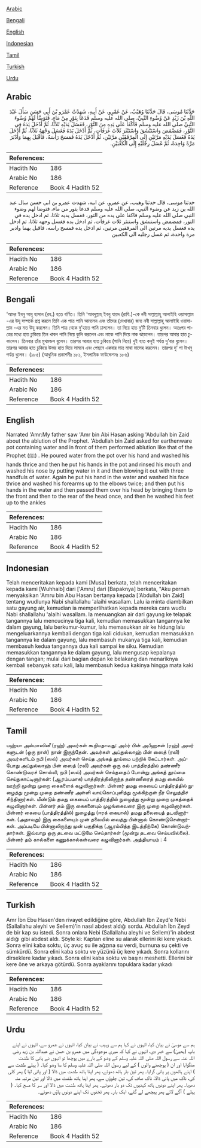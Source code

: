 [Arabic](#arabic)

[Bengali](#bengali)

[English](#english)

[Indonesian](#indonesian)

[Tamil](#tamil)

[Turkish](#turkish)

[Urdu](#urdu)

## Arabic


<div dir="rtl" lang="ar" style={{fontSize:'larger',backgroundColor:'#f8f9fa',padding:20}}>
حَدَّثَنَا مُوسَى، قَالَ حَدَّثَنَا وُهَيْبٌ، عَنْ عَمْرٍو، عَنْ أَبِيهِ، شَهِدْتُ عَمْرَو بْنَ أَبِي حَسَنٍ سَأَلَ عَبْدَ اللَّهِ بْنَ زَيْدٍ عَنْ وُضُوءِ النَّبِيِّ، صلى الله عليه وسلم فَدَعَا بِتَوْرٍ مِنْ مَاءٍ، فَتَوَضَّأَ لَهُمْ وُضُوءَ النَّبِيِّ صلى الله عليه وسلم فَأَكْفَأَ عَلَى يَدِهِ مِنَ التَّوْرِ، فَغَسَلَ يَدَيْهِ ثَلاَثًا، ثُمَّ أَدْخَلَ يَدَهُ فِي التَّوْرِ، فَمَضْمَضَ وَاسْتَنْشَقَ وَاسْتَنْثَرَ ثَلاَثَ غَرَفَاتٍ، ثُمَّ أَدْخَلَ يَدَهُ فَغَسَلَ وَجْهَهُ ثَلاَثًا، ثُمَّ أَدْخَلَ يَدَهُ فَغَسَلَ يَدَيْهِ مَرَّتَيْنِ إِلَى الْمِرْفَقَيْنِ مَرَّتَيْنِ، ثُمَّ أَدْخَلَ يَدَهُ فَمَسَحَ رَأْسَهُ، فَأَقْبَلَ بِهِمَا وَأَدْبَرَ مَرَّةً وَاحِدَةً، ثُمَّ غَسَلَ رِجْلَيْهِ إِلَى الْكَعْبَيْنِ‏.‏
</div>
<div style={{backgroundColor:'#f8f9fa',padding:20, marginBottom: 10}}><table> <thead> <tr> <th>References:</th> <th></th> </tr> </thead> <tbody><tr><td>Hadith No</td><td>186</td></tr><tr><td>Arabic No</td><td>186</td></tr><tr><td>Reference</td><td>Book 4 Hadith 52</td></tr></tbody></table></div>


<div dir="rtl" lang="ar" style={{fontSize:'larger',backgroundColor:'#f8f9fa',padding:20}}>
حدثنا موسى، قال حدثنا وهيب، عن عمرو، عن ابيه، شهدت عمرو بن ابي حسن سال عبد الله بن زيد عن وضوء النبي، صلى الله عليه وسلم فدعا بتور من ماء، فتوضا لهم وضوء النبي صلى الله عليه وسلم فاكفا على يده من التور، فغسل يديه ثلاثا، ثم ادخل يده في التور، فمضمض واستنشق واستنثر ثلاث غرفات، ثم ادخل يده فغسل وجهه ثلاثا، ثم ادخل يده فغسل يديه مرتين الى المرفقين مرتين، ثم ادخل يده فمسح راسه، فاقبل بهما وادبر مرة واحدة، ثم غسل رجليه الى الكعبين
</div>
<div style={{backgroundColor:'#f8f9fa',padding:20, marginBottom: 10}}><table> <thead> <tr> <th>References:</th> <th></th> </tr> </thead> <tbody><tr><td>Hadith No</td><td>186</td></tr><tr><td>Arabic No</td><td>186</td></tr><tr><td>Reference</td><td>Book 4 Hadith 52</td></tr></tbody></table></div>

## Bengali


<div dir="ltr" lang="bn" style={{fontSize:'larger',backgroundColor:'#f8f9fa',padding:20}}>
‘আমর ইবনু আবূ হাসান (রহ.) হতে বর্ণিত। তিনি ‘আবদুল্লাহ্ ইবনু যায়দ (রাযি.)-কে নবী সাল্লাল্লাহু আলাইহি ওয়াসাল্লাম -এর উযূ সম্পর্কে প্রশ্ন করলে তিনি এক পাত্র পানি আনলেন এবং তাঁদের (দেখাবার) জন্য নবী সাল্লাল্লাহু আলাইহি ওয়াসাল্লাম -এর মত উযূ করলেন। তিনি পাত্র থেকে দু’হাতে পানি ঢাললেন। তা দিয়ে হাত দু’টি তিনবার ধুলেন। অতঃপর পাত্রের মধ্যে হাত ঢুকিয়ে তিন খাবল পানি নিয়ে কুলি করলেন এবং নাকে পানি দিয়ে নাক ঝাড়লেন। তারপর আবার হাত ঢুকালেন। তিনবার তাঁর মুখমন্ডল ধুলেন। তারপর আবার হাত ঢুকিয়ে (পানি নিয়ে) দুই হাত কনুই পর্যন্ত দু’বার ধুলেন। তারপর আবার হাত ঢুকিয়ে উভয় হাত দিয়ে সামনে এবং পেছনে একবার মাত্র মাথা মাসেহ করলেন। তারপর দু’ পা টাখনু পর্যন্ত ধুলেন। (১৮৫) (আধুনিক প্রকাশনীঃ ১৮১, ইসলামিক ফাউন্ডেশনঃ ১৮৬)
</div>
<div style={{backgroundColor:'#f8f9fa',padding:20, marginBottom: 10}}><table> <thead> <tr> <th>References:</th> <th></th> </tr> </thead> <tbody><tr><td>Hadith No</td><td>186</td></tr><tr><td>Arabic No</td><td>186</td></tr><tr><td>Reference</td><td>Book 4 Hadith 52</td></tr></tbody></table></div>

## English


<div dir="ltr" lang="en" style={{fontSize:'larger',backgroundColor:'#f8f9fa',padding:20}}>
Narrated 'Amr:My father saw 'Amr bin Abi Hasan asking 'Abdullah bin Zaid about the ablution of the Prophet. 'Abdullah bin Zaid asked for earthenware pot containing water and in front of them performed ablution like that of the Prophet (ﷺ) . He poured water from the pot over his hand and washed his hands thrice and then he put his hands in the pot and rinsed his mouth and washed his nose by putting water in it and then blowing it out with three handfuls of water. Again he put his hand in the water and washed his face thrice and washed his forearms up to the elbows twice; and then put his hands in the water and then passed them over his head by bringing them to the front and then to the rear of the head once, and then he washed his feet up to the ankles
</div>
<div style={{backgroundColor:'#f8f9fa',padding:20, marginBottom: 10}}><table> <thead> <tr> <th>References:</th> <th></th> </tr> </thead> <tbody><tr><td>Hadith No</td><td>186</td></tr><tr><td>Arabic No</td><td>186</td></tr><tr><td>Reference</td><td>Book 4 Hadith 52</td></tr></tbody></table></div>

## Indonesian


<div dir="ltr" lang="id" style={{fontSize:'larger',backgroundColor:'#f8f9fa',padding:20}}>
Telah menceritakan kepada kami [Musa] berkata, telah menceritakan kepada kami [Wuhhaib] dari ['Amru] dari [Bapaknya] berkata, "Aku pernah menyaksikan 'Amru bin Abu Hasan bertanya kepada ['Abdullah bin Zaid] tentang wudlunya Nabi shallallahu 'alaihi wasallam. Lalu ia minta diambilkan satu gayung air, kemudian ia memperlihatkan kepada mereka cara wudlu Nabi shallallahu 'alaihi wasallam. Ia menuangkan air dari gayung ke telapak tangannya lalu mencucinya tiga kali, kemudian memasukkan tangannya ke dalam gayung, lalu berkumur-kumur, lalu memasukkan air ke hidung lalu mengeluarkannya kembali dengan tiga kali cidukan, kemudian memasukkan tangannya ke dalam gayung, lalu membasuh mukanya tiga kali, kemudian membasuh kedua tangannya dua kali sampai ke siku. Kemudian memasukkan tangannya ke dalam gayung, lalu mengusap kepalanya dengan tangan; mulai dari bagian depan ke belakang dan menariknya kembali sebanyak satu kali, lalu membasuh kedua kakinya hingga mata kaki
</div>
<div style={{backgroundColor:'#f8f9fa',padding:20, marginBottom: 10}}><table> <thead> <tr> <th>References:</th> <th></th> </tr> </thead> <tbody><tr><td>Hadith No</td><td>186</td></tr><tr><td>Arabic No</td><td>186</td></tr><tr><td>Reference</td><td>Book 4 Hadith 52</td></tr></tbody></table></div>

## Tamil


<div dir="ltr" lang="ta" style={{fontSize:'larger',backgroundColor:'#f8f9fa',padding:20}}>
யஹ்யா அல்மாஸினீ (ரஹ்) அவர்கள் கூறியதாவது: அம்ர் பின் அபீஹசன் (ரஹ்) அவர் களுடன் (ஒரு நாள்) நான் இருந்தேன். அவர்கள் அப்துல்லாஹ் பின் ஸைத் (ரலி) அவர்களிடம் நபி (ஸல்) அவர்கள் செய்த அங்கத் தூய்மை பற்றிக் கேட்டார்கள். அப்போது அப்துல்லாஹ் பின் ஸைத் (ரலி) அவர்கள் ஒரு கல் பாத்திரத்தில் தண்ணீர் கொண்டுவரச் சொல்லி, நபி (ஸல்) அவர்கள் செய்ததைப் போன்று அங்கத் தூய்மை செய்துகாட்டினார்கள்: (ஆரம்பமாக) பாத்திரத்திலிருந்த தண்ணீரைத் தமது கையில் ஊற்றி மூன்று முறை கைகளைக் கழுவினார்கள். பின்னர் தமது கையைப் பாத்திரத்தில் நுழைத்து மூன்று முறை தண்ணீர் அள்ளி வாய்கொப்புளித்து மூக்கிற்குள் நீர் செலுத்திச் சிந்தினார்கள். மீண்டும் தமது கையைப் பாத்திரத்தில் நுழைத்து மூன்று முறை முகத்தைக் கழுவினார்கள். பின்னர் தம் இரு கைகளையும் முழங்கைவரை இரு முறை கழுவினார்கள். பின்னர் கையை (பாத்திரத்தில்) நுழைத்து (ஈரக் கையால்) தமது தலையைத் தடவினார்கள். (அதாவது) இரு கைகளையும் முன் தலையில் வைத்து பின்னால் கொண்டுசென்றார்கள். அப்படியே பின்னாலிருந்து முன் பகுதிக்கு (ஆரம்பித்த இடத்திற்கே) கொண்டுவந்தார்கள். இவ்வாறு ஒரு தடவை மட்டுமே செய்தார்கள் (மூன்று தடவை செய்யவில்லை). பின்னர் தம் கால்களை கணுக்கால்கள்வரை கழுவினார்கள். அத்தியாயம் : 4
</div>
<div style={{backgroundColor:'#f8f9fa',padding:20, marginBottom: 10}}><table> <thead> <tr> <th>References:</th> <th></th> </tr> </thead> <tbody><tr><td>Hadith No</td><td>186</td></tr><tr><td>Arabic No</td><td>186</td></tr><tr><td>Reference</td><td>Book 4 Hadith 52</td></tr></tbody></table></div>

## Turkish


<div dir="ltr" lang="tr" style={{fontSize:'larger',backgroundColor:'#f8f9fa',padding:20}}>
Amr İbn Ebu Hasen'den rivayet edildiğine göre, Abdullah Ibn Zeyd'e Nebi (Sallallahu aleyhi ve Sellem)’in nasıl abdest aldığı sordu. Abdullah İbn Zeyd de bir kap su istedi. Sonra onlara Nebi (Sallallahu aleyhi ve Sellem)'in abdest aldığı gibi abdest aldı. Şöyle ki: Kaptan eline su alarak ellerini iki kere yıkadı. Sonra elini kaba soktu, üç avuç su ile ağzına su verdi, burnuna su çekti ve sümkürdü. Sonra elini kaba soktu ve yüzünü üç kere yıkadı. Sonra kollarını dirseklere kadar yıkadı. Sonra elini kaba soktu ve başını meshetti. Ellerini bir kere öne ve arkaya götürdü. Sonra ayaklarını topuklara kadar yıkadı
</div>
<div style={{backgroundColor:'#f8f9fa',padding:20, marginBottom: 10}}><table> <thead> <tr> <th>References:</th> <th></th> </tr> </thead> <tbody><tr><td>Hadith No</td><td>186</td></tr><tr><td>Arabic No</td><td>186</td></tr><tr><td>Reference</td><td>Book 4 Hadith 52</td></tr></tbody></table></div>

## Urdu


<div dir="rtl" lang="ur" style={{fontSize:'larger',backgroundColor:'#f8f9fa',padding:20}}>
ہم سے موسیٰ نے بیان کیا، انہوں نے کہا ہم سے وہیب نے بیان کیا، انہوں نے عمرو سے، انہوں نے اپنے باپ (یحییٰ) سے خبر دی، انہوں نے کہا کہ میری موجودگی میں عمرو بن حسن نے عبداللہ بن زید رضی اللہ عنہ سے رسول اللہ صلی اللہ علیہ وسلم کے وضو کے بارے میں پوچھا تو انہوں نے پانی کا طشت منگوایا اور ان ( پوچھنے والوں ) کے لیے رسول اللہ صلی اللہ علیہ وسلم کا سا وضو کیا۔ ( پہلے طشت سے ) اپنے ہاتھوں پر پانی گرایا۔ پھر تین بار ہاتھ دھوئے، پھر اپنا ہاتھ طشت میں ڈالا ( اور پانی لیا ) پھر کلی کی، ناک میں پانی ڈالا، ناک صاف کی، تین چلوؤں سے، پھر اپنا ہاتھ طشت میں ڈالا اور تین مرتبہ منہ دھویا۔ پھر اپنے دونوں ہاتھ کہنیوں تک دو بار دھوئے۔ پھر اپنا ہاتھ طشت میں ڈالا اور سر کا مسح کیا۔ ( پہلے ) آگے لائے پھر پیچھے لے گئے، ایک بار۔ پھر ٹخنوں تک اپنے دونوں پاؤں دھوئے۔
</div>
<div style={{backgroundColor:'#f8f9fa',padding:20, marginBottom: 10}}><table> <thead> <tr> <th>References:</th> <th></th> </tr> </thead> <tbody><tr><td>Hadith No</td><td>186</td></tr><tr><td>Arabic No</td><td>186</td></tr><tr><td>Reference</td><td>Book 4 Hadith 52</td></tr></tbody></table></div>